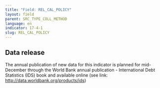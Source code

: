 ```yaml
---
title: "Field: REL_CAL_POLICY"
layout: field
parent: SRC_TYPE_COLL_METHOD
language: en
indicator: 17-4-1
slug: REL_CAL_POLICY
---
```

## Data release

The annual publication of new data for this indicator is planned for mid-December through the World Bank annual publication - International Debt Statistics (IDS) book and available online (see link: http://data.worldbank.org/products/ids)